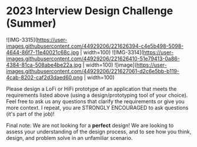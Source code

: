 # 2023 Interview Design Challenge (Summer)

![IMG-3315](https://user-images.githubusercontent.com/44929206/221626394-c4e5b498-5098-4644-86f7-11e40021c68c.jpg | width=100)
![IMG-3314](https://user-images.githubusercontent.com/44929206/221626410-51e79413-0a86-4384-81ca-508abe4be22a.jpg | width=100)
![image](https://user-images.githubusercontent.com/44929206/221627061-d2c6e5bb-b119-4cab-8202-caf2d3daed60.png | width=100)

Please design a LoFi or HiFi prototype of an application that meets the requirements listed above (using a design/prototyping tool of your choice). Feel free to ask us any questions that clarify the requirements or give you more context. I repeat, you are STRONGLY ENCOURAGED to ask questions (it's part of the job)!

Final note: We are not looking for a **perfect** design! We are looking to assess your understanding of the design process, and to see how you think, design, and problem solve in an unfamiliar scenario.

